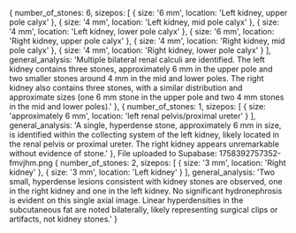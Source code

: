 {
  number_of_stones: 6,
  sizepos: [
    { size: '6 mm', location: 'Left kidney, upper pole calyx' },
    { size: '4 mm', location: 'Left kidney, mid pole calyx' },
    { size: '4 mm', location: 'Left kidney, lower pole calyx' },
    { size: '6 mm', location: 'Right kidney, upper pole calyx' },
    { size: '4 mm', location: 'Right kidney, mid pole calyx' },
    { size: '4 mm', location: 'Right kidney, lower pole calyx' }
  ],
  general_analysis: 'Multiple bilateral renal calculi are identified. The left kidney contains three stones, approximately 6 mm in the upper pole and two smaller stones around 4 mm in the mid and lower poles. The right kidney also contains three stones, with a similar distribution and approximate sizes (one 6 mm stone in the upper pole and two 4 mm stones in the mid and lower poles).'
},
{
  number_of_stones: 1,
  sizepos: [
    {
      size: 'approximately 6 mm',
      location: 'left renal pelvis/proximal ureter'
    }
  ],
  general_analysis: 'A single, hyperdense stone, approximately 6 mm in size, is identified within the collecting system of the left kidney, likely located in the renal pelvis or proximal ureter. The right kidney appears unremarkable without evidence of stone.'
},
File uploaded to Supabase: 1758392757352-fmvjhm.png
{
  number_of_stones: 2,
  sizepos: [
    { size: '3 mm', location: 'Right kidney' },
    { size: '3 mm', location: 'Left kidney' }
  ],
  general_analysis: 'Two small, hyperdense lesions consistent with kidney stones are observed, one in the right kidney and one in the left kidney. No significant hydronephrosis is evident on this single axial image. Linear hyperdensities in the subcutaneous fat are noted bilaterally, likely representing surgical clips or artifacts, not kidney stones.'
}


